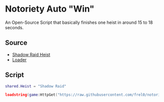 # Notoriety Auto "Win"

An Open-Source Script that basically finishes one heist in around 15 to 18 seconds.

## Source

 - [Shadow Raid Heist](https://raw.githubusercontent.com/frel0/notoriety-autowin/main/heists/shadow-raid.lua)
 - [Loader](https://raw.githubusercontent.com/frel0/notoriety-autowin/main/main.lua)

## Script

```lua
shared.Heist = "Shadow Raid"

loadstring(game:HttpGet("https://raw.githubusercontent.com/frel0/notoriety-autowin/main/main.lua"))();
```
